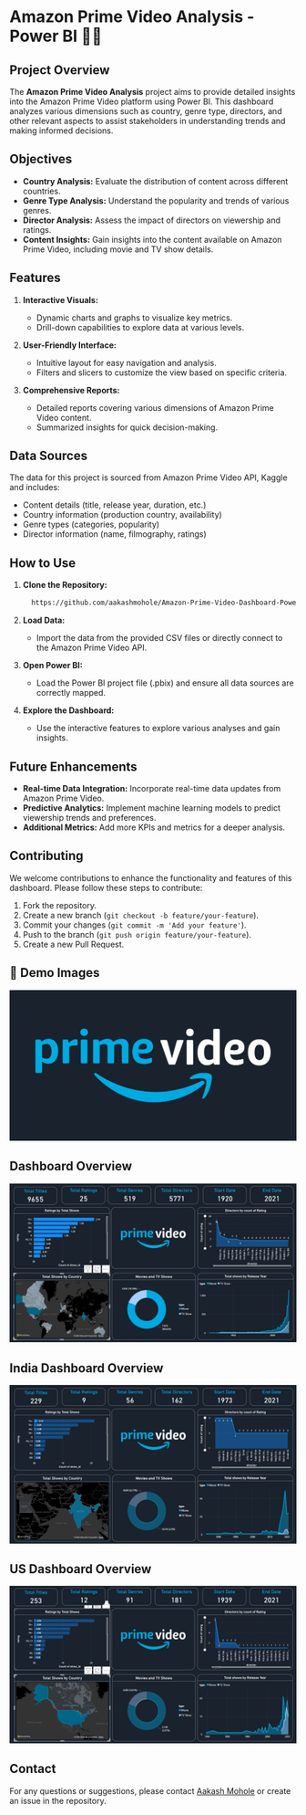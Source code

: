 # Amazon Prime Video Analysis - Power BI 🎥🍿

## Project Overview

The **Amazon Prime Video Analysis** project aims to provide detailed insights into the Amazon Prime Video platform using Power BI. This dashboard analyzes various dimensions such as country, genre type, directors, and other relevant aspects to assist stakeholders in understanding trends and making informed decisions.

## Objectives

- **Country Analysis:** Evaluate the distribution of content across different countries.
- **Genre Type Analysis:** Understand the popularity and trends of various genres.
- **Director Analysis:** Assess the impact of directors on viewership and ratings.
- **Content Insights:** Gain insights into the content available on Amazon Prime Video, including movie and TV show details.

## Features

1. **Interactive Visuals:**
   - Dynamic charts and graphs to visualize key metrics.
   - Drill-down capabilities to explore data at various levels.

2. **User-Friendly Interface:**
   - Intuitive layout for easy navigation and analysis.
   - Filters and slicers to customize the view based on specific criteria.

3. **Comprehensive Reports:**
   - Detailed reports covering various dimensions of Amazon Prime Video content.
   - Summarized insights for quick decision-making.

## Data Sources

The data for this project is sourced from Amazon Prime Video API, Kaggle and includes:
- Content details (title, release year, duration, etc.)
- Country information (production country, availability)
- Genre types (categories, popularity)
- Director information (name, filmography, ratings)

## How to Use

1. **Clone the Repository:**
   ```bash
     https://github.com/aakashmohole/Amazon-Prime-Video-Dashboard-PowerBI.git
   ```

2. **Load Data:**
   - Import the data from the provided CSV files or directly connect to the Amazon Prime Video API.

3. **Open Power BI:**
   - Load the Power BI project file (.pbix) and ensure all data sources are correctly mapped.

4. **Explore the Dashboard:**
   - Use the interactive features to explore various analyses and gain insights.

## Future Enhancements

- **Real-time Data Integration:** Incorporate real-time data updates from Amazon Prime Video.
- **Predictive Analytics:** Implement machine learning models to predict viewership trends and preferences.
- **Additional Metrics:** Add more KPIs and metrics for a deeper analysis.

## Contributing

We welcome contributions to enhance the functionality and features of this dashboard. Please follow these steps to contribute:

1. Fork the repository.
2. Create a new branch (`git checkout -b feature/your-feature`).
3. Commit your changes (`git commit -m 'Add your feature'`).
4. Push to the branch (`git push origin feature/your-feature`).
5. Create a new Pull Request.

## 📸 Demo Images
![Prime Video](https://github.com/aakashmohole/Amazon-Prime-Video-Dashboard-PowerBI/blob/main/Prime%20video%20logo.png)

## Dashboard Overview
![Overview](https://github.com/aakashmohole/Amazon-Prime-Video-Dashboard-PowerBI/blob/main/img1.png)

## India Dashboard Overview
![india](https://github.com/aakashmohole/Amazon-Prime-Video-Dashboard-PowerBI/blob/main/ind.png)

## US Dashboard Overview
![US](https://github.com/aakashmohole/Amazon-Prime-Video-Dashboard-PowerBI/blob/main/US.png)

## Contact

For any questions or suggestions, please contact [Aakash Mohole](https://www.linkedin.com/in/aakash-mohole-231359233/) or create an issue in the repository.
